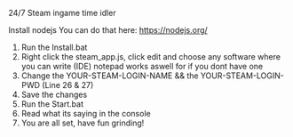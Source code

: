 24/7 Steam ingame time idler

Install nodejs You can do that here: https://nodejs.org/

1. Run the Install.bat
2. Right click the steam_app.js, click edit and choose any software where you can write (IDE) notepad works aswell for if you dont have one
3. Change the YOUR-STEAM-LOGIN-NAME && the YOUR-STEAM-LOGIN-PWD (Line 26 & 27)
4. Save the changes
5. Run the Start.bat
6. Read what its saying in the console
7. You are all set, have fun grinding!
